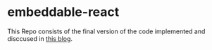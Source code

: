 # embeddable-react

This Repo consists of the final version of the code implemented and disccused in [this blog](#todo).
